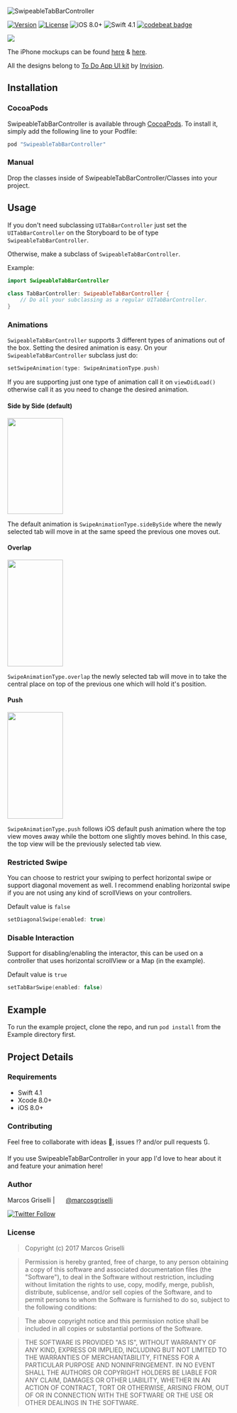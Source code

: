 ![SwipeableTabBarController](https://github.com/Tobaloidee/SwipeableTabBarController/blob/master/Logo/logotype-a-readme.png)


[![Version](https://img.shields.io/cocoapods/v/SwipeableTabBarController.svg?style=flat-square)](http://cocoapods.org/pods/SwipeableTabBarController)
[![License](https://img.shields.io/cocoapods/l/SwipeableTabBarController.svg?style=flat-square)](http://cocoapods.org/pods/SwipeableTabBarController)
![iOS 8.0+](https://img.shields.io/badge/iOS-8.0%2B-blue.svg?style=flat-square)
![Swift 4.1](https://img.shields.io/badge/Swift-4.1-orange.svg?style=flat-square)
[![codebeat badge](https://codebeat.co/badges/0cb2f5b2-5bd1-4cbe-8581-3ca3df0e79ab)](https://codebeat.co/projects/github-com-marcosgriselli-swipeabletabbarcontroller-master)

<a href="url"><img src="./GIFs/SwipeableTabBarController.gif"></a><br />


The iPhone mockups can be found [here](https://pixabay.com/en/phone-iphone-black-cellphone-1830479/) &  [here](https://pixabay.com/en/iphone-iphone-6s-smartphone-mobile-1936818/).

All the designs belong to [To Do App UI kit](https://www.invisionapp.com/do) by [Invision](https://www.invisionapp.com).

## Installation

### CocoaPods

SwipeableTabBarController is available through [CocoaPods](http://cocoapods.org). To install
it, simply add the following line to your Podfile:

```ruby
pod "SwipeableTabBarController"
```

### Manual

Drop the classes inside of SwipeableTabBarController/Classes into your project.

## Usage

If you don't need subclassing `UITabBarController` just set the `UITabBarController` on the Storyboard to be of type `SwipeableTabBarController`.

Otherwise, make a subclass of `SwipeableTabBarController`.

Example:

```swift
import SwipeableTabBarController

class TabBarController: SwipeableTabBarController {
    // Do all your subclassing as a regular UITabBarController.
}
```

### Animations

`SwipeableTabBarController` supports 3 different types of animations out of the box. Setting the desired animation is easy. On your `SwipeableTabBarController` subclass just do:

```swift
setSwipeAnimation(type: SwipeAnimationType.push)
```

If you are supporting just one type of animation call it on `viewDidLoad()` otherwise call it as you need to change the desired animation.

#### Side by Side (default)

<a href="url"><img src="./GIFs/SideBySideAnimation.gif" height="216" width="125" ></a>

The default animation is `SwipeAnimationType.sideBySide` where the newly selected tab will move in at the same speed the previous one moves out.

#### Overlap

<a href="url"><img src="./GIFs/OverlapAnimation.gif" height="240" width="125" ></a>

`SwipeAnimationType.overlap` the newly selected tab will move in to take the central place on top of the previous one which will hold it's position.

#### Push

<a href="url"><img src="./GIFs/PushAnimation.gif" height="240" width="125" ></a>

`SwipeAnimationType.push` follows iOS default push animation where the top view moves away while the bottom one slightly moves behind. In this case, the top view will be the previously selected tab view.

### Restricted Swipe

You can choose to restrict your swiping to perfect horizontal swipe or support diagonal movement as well. I recommend enabling horizontal swipe if you are not using any kind of scrollViews on your controllers.

Default value is ```false```

```swift
setDiagonalSwipe(enabled: true)
```

### Disable Interaction

Support for disabling/enabling the interactor, this can be used on a controller that uses horizontal scrollView or a Map (in the example).

Default value is ```true```

```swift
setTabBarSwipe(enabled: false)
```

## Example

To run the example project, clone the repo, and run `pod install` from the Example directory first.

## Project Details

### Requirements
* Swift 4.1
* Xcode 8.0+
* iOS 8.0+

### Contributing
Feel free to collaborate with ideas 💭, issues ⁉️ and/or pull requests 🔃.

If you use SwipeableTabBarController in your app I'd love to hear about it and feature your animation here!

### Author

Marcos Griselli | <a href="url"><img src="./Resources/twitterIcon.png" height="15" width="17" ></a> [@marcosgriselli](https://twitter.com/marcosgriselli)


[![Twitter Follow](https://img.shields.io/twitter/follow/marcosgriselli.svg?style=social)](https://twitter.com/marcosgriselli)

### License

> Copyright (c) 2017 Marcos Griselli

> Permission is hereby granted, free of charge, to any person obtaining a copy
of this software and associated documentation files (the "Software"), to deal
in the Software without restriction, including without limitation the rights
to use, copy, modify, merge, publish, distribute, sublicense, and/or sell
copies of the Software, and to permit persons to whom the Software is
furnished to do so, subject to the following conditions:

> The above copyright notice and this permission notice shall be included in
all copies or substantial portions of the Software.

> THE SOFTWARE IS PROVIDED "AS IS", WITHOUT WARRANTY OF ANY KIND, EXPRESS OR
IMPLIED, INCLUDING BUT NOT LIMITED TO THE WARRANTIES OF MERCHANTABILITY,
FITNESS FOR A PARTICULAR PURPOSE AND NONINFRINGEMENT. IN NO EVENT SHALL THE
AUTHORS OR COPYRIGHT HOLDERS BE LIABLE FOR ANY CLAIM, DAMAGES OR OTHER
LIABILITY, WHETHER IN AN ACTION OF CONTRACT, TORT OR OTHERWISE, ARISING FROM,
OUT OF OR IN CONNECTION WITH THE SOFTWARE OR THE USE OR OTHER DEALINGS IN
THE SOFTWARE.
